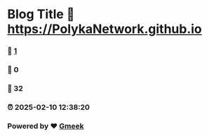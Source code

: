 # Blog Title :link: https://PolykaNetwork.github.io 
### :page_facing_up: [1](https://PolykaNetwork.github.io/tag.html) 
### :speech_balloon: 0 
### :hibiscus: 32 
### :alarm_clock: 2025-02-10 12:38:20 
### Powered by :heart: [Gmeek](https://github.com/Meekdai/Gmeek)

